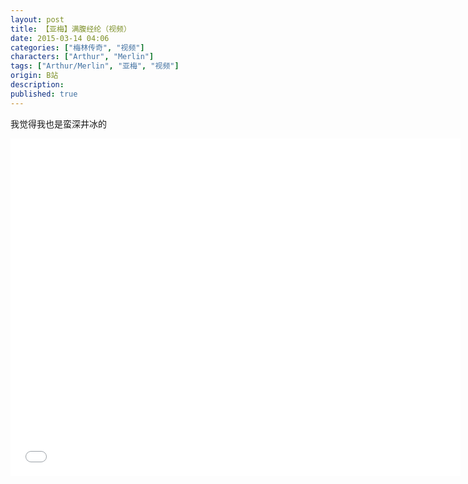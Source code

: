```yaml
---
layout: post
title: 【亚梅】满腹经纶（视频）
date: 2015-03-14 04:06
categories: ["梅林传奇", "视频"]
characters: ["Arthur", "Merlin"]
tags: ["Arthur/Merlin", "亚梅", "视频"]
origin: B站
description: 
published: true
---
```


我觉得我也是蛮深井冰的

<iframe width="720" height="540" src="//player.bilibili.com/player.html?aid=2108084&bvid=BV1Cs411S7Jf&cid=3270574&page=1" scrolling="no" border="0" frameborder="no" framespacing="0" allowfullscreen="true"> </iframe>
